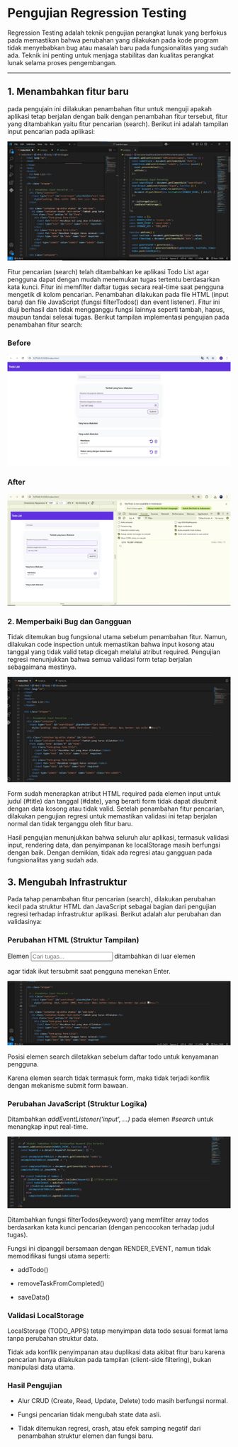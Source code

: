 # Pengujian Regression Testing

Regression Testing adalah teknik pengujian perangkat lunak yang berfokus pada
memastikan bahwa perubahan yang dilakukan pada kode program tidak
menyebabkan bug atau masalah baru pada fungsionalitas yang sudah ada. Teknik ini
penting untuk menjaga stabilitas dan kualitas perangkat lunak selama proses
pengembangan.

---

## 1. Menambahkan fitur baru
pada pengujain ini diilakukan penambahan fitur untuk menguji apakah aplikasi tetap berjalan dengan baik dengan penambahan fitur tersebut, fitur yang ditambahkan yaitu fitur pencarian (search).
Berikut ini adalah tampilan input pencarian pada aplikasi:

![Input Pencarian](input%20pencarian%20code.png)

Fitur pencarian (search) telah ditambahkan ke aplikasi Todo List agar pengguna dapat dengan mudah menemukan tugas tertentu berdasarkan kata kunci. Fitur ini memfilter daftar tugas secara real-time saat pengguna mengetik di kolom pencarian. Penambahan dilakukan pada file HTML (input baru) dan file JavaScript (fungsi filterTodos() dan event listener). Fitur ini diuji berhasil dan tidak mengganggu fungsi lainnya seperti tambah, hapus, maupun tandai selesai tugas.
Berikut tampilan implementasi pengujian pada penambahan fitur search:
### Before
![before](image1.png)

### After
![after](image2.png)

### 2. Memperbaiki Bug dan Gangguan
Tidak ditemukan bug fungsional utama sebelum penambahan fitur. Namun, dilakukan code inspection untuk memastikan bahwa input kosong atau tanggal yang tidak valid tetap dicegah melalui atribut required. Pengujian regresi menunjukkan bahwa semua validasi form tetap berjalan sebagaimana mestinya.

![noerror](image3.png)

Form sudah menerapkan atribut HTML required pada elemen input untuk judul (#title) dan tanggal (#date), yang berarti form tidak dapat disubmit dengan data kosong atau tidak valid. Setelah penambahan fitur pencarian, dilakukan pengujian regresi untuk memastikan validasi ini tetap berjalan normal dan tidak terganggu oleh fitur baru.

Hasil pengujian menunjukkan bahwa seluruh alur aplikasi, termasuk validasi input, rendering data, dan penyimpanan ke localStorage masih berfungsi dengan baik. Dengan demikian, tidak ada regresi atau gangguan pada fungsionalitas yang sudah ada.

## 3. Mengubah Infrastruktur

Pada tahap penambahan fitur pencarian (search), dilakukan perubahan kecil pada struktur HTML dan JavaScript sebagai bagian dari pengujian regresi terhadap infrastruktur aplikasi. Berikut adalah alur perubahan dan validasinya:

### Perubahan HTML (Struktur Tampilan)
Elemen *<input type="text" id="search" placeholder="Cari tugas...">*  ditambahkan di luar elemen <form> agar tidak ikut tersubmit saat pengguna menekan Enter.

![strukturhtml](image4.png)

Posisi elemen search diletakkan sebelum daftar todo untuk kenyamanan pengguna.

Karena elemen search tidak termasuk form, maka tidak terjadi konflik dengan mekanisme submit form bawaan.

### Perubahan JavaScript (Struktur Logika)
Ditambahkan *addEventListener('input', ...)* pada elemen *#search* untuk menangkap input real-time.

![strukturjs](image5.png)

Ditambahkan fungsi filterTodos(keyword) yang memfilter array todos berdasarkan kata kunci pencarian (dengan pencocokan terhadap judul tugas).

Fungsi ini dipanggil bersamaan dengan RENDER_EVENT, namun tidak memodifikasi fungsi utama seperti:

- addTodo()

- removeTaskFromCompleted()

- saveData()

### Validasi LocalStorage
LocalStorage (TODO_APPS) tetap menyimpan data todo sesuai format lama tanpa perubahan struktur data.

Tidak ada konflik penyimpanan atau duplikasi data akibat fitur baru karena pencarian hanya dilakukan pada tampilan (client-side filtering), bukan manipulasi data utama.

### Hasil Pengujian
- Alur CRUD (Create, Read, Update, Delete) todo masih berfungsi normal.

- Fungsi pencarian tidak mengubah state data asli.

- Tidak ditemukan regresi, crash, atau efek samping negatif dari penambahan struktur elemen dan fungsi baru.










